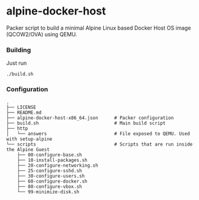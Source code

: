# alpine-docker-host

Packer script to build a minimal Alpine Linux based Docker Host OS image (QCOW2/OVA) using QEMU.

### Building

Just run

    ./build.sh

### Configuration

    .
    ├── LICENSE
    ├── README.md
    ├── alpine-docker-host-x86_64.json      # Packer configuration
    ├── build.sh                            # Main build script
    ├── http
    │   └── answers                         # File exposed to QEMU. Used with setup-alpine
    └── scripts                             # Scripts that are run inside the Alpine Guest
        ├── 00-configure-base.sh
        ├── 10-install-packages.sh
        ├── 20-configure-networking.sh
        ├── 25-configure-sshd.sh
        ├── 30-configure-users.sh
        ├── 60-configure-docker.sh
        ├── 80-configure-vbox.sh
        └── 99-minimize-disk.sh